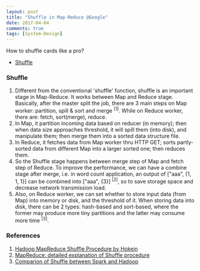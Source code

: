 ```yaml
---
layout: post
title: "Shuffle in Map-Reduce @Google"
date: 2017-04-04
comments: true
tags: [System-Design]
---
```


<div class="post-teaser"> How to shuffle cards like a pro? </div>
<!-- more -->

* [Shuffle](#shuf)

<div id="shuf">
</div>

### Shuffle

1. Different from the conventional 'shuffle' function, shuffle is an important stage in Map-Reduce. It works between Map and Reduce stage. Basically, after the master split the job, there are 3 main steps on Map worker: partition, spill & sort and merge <sup>[1]</sup>. While on Reduce worker, there are: fetch, sort(merge), reduce.
2. In Map, it partition incoming data based on reducer (in memory); then when data size approaches threshold, it will spill them (into disk), and manipulate them; then merge them into a sorted data structure file.
3. In Reduce, it fetches data from Map worker thru HTTP GET; sorts partly-sorted data from different Map into a larger sorted one; then reduces them.
4. So the Shuffle stage happens between merge step of Map and fetch step of Reduce. To improve the performance, we can have a combine stage after merge, i.e. in word count application, an output of ["aaa", {1, 1, 1}] can be combined into ["aaa", {3}] <sup>[2]</sup>, so to save storage space and decrease network transmission load.
5. Also, on Reduce worker, we can set whether to store input data (from Map) into memory or disk, and the threshold of it. When storing data into disk, there can be 2 types: hash-based and sort-based, where the former may produce more tiny partitions and the latter may consume more time <sup>[3]</sup>.

### References

1. [Hadoop MapReduce Shuffle Procedure by Hokein](http://hokein.me/2013/10/17/map-reduce-shuffle/)
2. [MapReduce: detailed explanation of Shuffle procedure](http://langyu.iteye.com/blog/992916)
3. [Comparion of Shuffle between Spark and Hadoop](http://www.jianshu.com/p/0ddf3ae19b49)